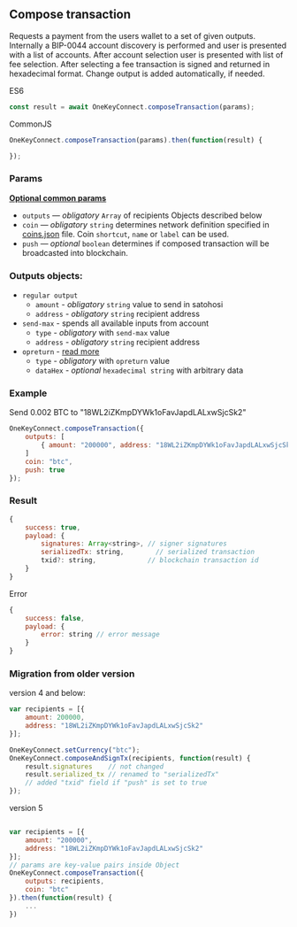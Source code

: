 ## Compose transaction

Requests a payment from the users wallet to a set of given outputs. Internally a BIP-0044 account
discovery is performed and user is presented with a list of accounts. After account selection user is presented with list of fee selection. After selecting a fee transaction is signed and returned in hexadecimal format.
Change output is added automatically, if needed.

ES6
```javascript
const result = await OneKeyConnect.composeTransaction(params);
```

CommonJS
```javascript
OneKeyConnect.composeTransaction(params).then(function(result) {

});
```

### Params
[****Optional common params****](commonParams.md)
* `outputs` — *obligatory* `Array` of recipients Objects described below
* `coin` — *obligatory* `string` determines network definition specified in [coins.json](../../src/data/coins.json) file. Coin `shortcut`, `name` or `label` can be used.
* `push` — *optional* `boolean` determines if composed transaction will be broadcasted into blockchain.

### Outputs objects:
* `regular output`
    - `amount` - *obligatory* `string` value to send in satohosi
    - `address` - *obligatory* `string` recipient address
* `send-max` - spends all available inputs from account
    - `type` - *obligatory* with `send-max` value
    - `address` - *obligatory* `string` recipient address
* `opreturn` - [read more](https://wiki.trezor.io/OP_RETURN)
    - `type` - *obligatory* with `opreturn` value
    - `dataHex` - *optional* `hexadecimal string` with arbitrary data

### Example
Send 0.002 BTC to "18WL2iZKmpDYWk1oFavJapdLALxwSjcSk2"
```javascript
OneKeyConnect.composeTransaction({
    outputs: [
        { amount: "200000", address: "18WL2iZKmpDYWk1oFavJapdLALxwSjcSk2" }
    ]
    coin: "btc",
    push: true
});
```

### Result
```javascript
{
    success: true,
    payload: {
        signatures: Array<string>, // signer signatures
        serializedTx: string,        // serialized transaction 
        txid?: string,             // blockchain transaction id
    }
}
```

Error
```javascript
{
    success: false,
    payload: {
        error: string // error message
    }
}
```

### Migration from older version

version 4 and below:
```javascript
var recipients = [{
    amount: 200000,
    address: "18WL2iZKmpDYWk1oFavJapdLALxwSjcSk2"
}];

OneKeyConnect.setCurrency("btc");
OneKeyConnect.composeAndSignTx(recipients, function(result) {
    result.signatures    // not changed
    result.serialized_tx // renamed to "serializedTx"
    // added "txid" field if "push" is set to true
});
```
version 5
```javascript

var recipients = [{
    amount: "200000",
    address: "18WL2iZKmpDYWk1oFavJapdLALxwSjcSk2"
}];
// params are key-value pairs inside Object
OneKeyConnect.composeTransaction({ 
    outputs: recipients,
    coin: "btc"
}).then(function(result) {
    ...
})
```
